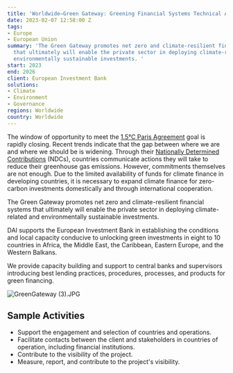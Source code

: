 ```yaml
---
title: 'Worldwide—Green Gateway: Greening Financial Systems Technical Assistance Programme'
date: 2023-02-07 12:58:00 Z
tags:
- Europe
- European Union
summary: 'The Green Gateway promotes net zero and climate-resilient financial systems
  that ultimately will enable the private sector in deploying climate-related and
  environmentally sustainable investments. '
start: 2023
end: 2026
client: European Investment Bank
solutions:
- Climate
- Environment
- Governance
regions: Worldwide
country: Worldwide
---
```


The window of opportunity to meet the [1.5°C Paris Agreement](https://unfccc.int/process-and-meetings/the-paris-agreement/the-paris-agreement) goal is rapidly closing. Recent trends indicate that the gap between where we are and where we should be is widening. Through their [Nationally Determined Contributions](https://www.un.org/en/climatechange/all-about-ndcs#:~:text=Simply%20put%2C%20an%20NDC%2C%20or,update%20it%20every%20five%20years.) (NDCs), countries communicate actions they will take to reduce their greenhouse gas emissions. However, commitments themselves are not enough. Due to the limited availability of funds for climate finance in developing countries, it is necessary to expand climate finance for zero-carbon investments domestically and through international cooperation. 

The Green Gateway promotes net zero and climate-resilient financial systems that ultimately will enable the private sector in deploying climate-related and environmentally sustainable investments. 

DAI supports the European Investment Bank in establishing the conditions and local capacity conducive to unlocking green investments in eight to 10 countries in Africa, the Middle East, the Caribbean, Eastern Europe, and the Western Balkans.   

We provide capacity building and support to central banks and supervisors introducing best lending practices, procedures, processes, and products for green financing. 

![GreenGateway (3).JPG](/uploads/GreenGateway%20(3).JPG)

## Sample Activities 

* Support the engagement and selection of countries and operations.  
* Facilitate contacts between the client and stakeholders in countries of operation, including financial institutions.
* Contribute to the visibility of the project.
* Measure, report, and contribute to the project's visibility.